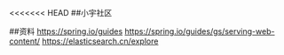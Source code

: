 <<<<<<< HEAD
##小宇社区

##资料
https://spring.io/guides
https://spring.io/guides/gs/serving-web-content/
https://elasticsearch.cn/explore
